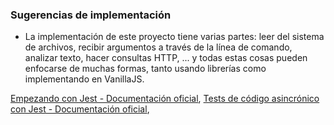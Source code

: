   ### Sugerencias de implementación

- La implementación de este proyecto tiene varias partes: leer del sistema de
archivos, recibir argumentos a través de la línea de comando, analizar texto,
hacer consultas HTTP, ... y todas estas cosas pueden enfocarse de muchas formas,
tanto usando librerías como implementando en VanillaJS.

[Empezando con Jest - Documentación oficial](https://jestjs.io/docs/es-ES/getting-started),
[Tests de código asincrónico con Jest - Documentación oficial](https://jestjs.io/docs/es-ES/asynchronous),